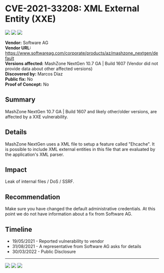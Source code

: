 # CVE-2021-33208: XML External Entity (XXE)
[![](https://img.shields.io/badge/Attack%20Vector-Remote-red?style=flat-square)]() [![](https://img.shields.io/badge/Privileges%20Required-High-green?style=flat-square)]() [![](https://img.shields.io/badge/User%20Interaction-No-red?style=flat-square)]()

__Vendor:__ Software AG<br>
__Vendor URL:__ https://www.softwareag.com/corporate/products/az/mashzone_nextgen/default<br>
__Versions affected:__ MashZone NextGen 10.7 GA | Build 1607 (Vendor did not provide data about other affected versions)<br>
__Discovered by:__ Marcos Díaz<br>
__Public fix:__ No<br>
__Proof of Concept:__ No <br>


## Summary

MashZone NextGen 10.7 GA | Build 1607 and likely other/older versions, are affected by a XXE vulnerability.

## Details

MashZone NextGen uses a XML file to setup a feature called "Ehcache". It is possible to include XML external entities in this file that are evaluated by the application's XML parser.

## Impact

Leak of internal files / DoS / SSRF.

## Recommendation

Make sure you have changed the default administrative credentials. At this point we do not have information about a fix from Software AG.

## Timeline

* 19/05/2021 - Reported vulnerability to vendor
* 31/08/2021 - A representative from Software AG asks for details
* 30/03/2022 - Public Disclosure

------

[![](https://img.shields.io/badge/www-blackarrow.net-E5A505?style=flat-square)](https://www.blackarrow.net) [![](https://img.shields.io/badge/twitter-@BlackArrowSec-00aced?style=flat-square&logo=twitter&logoColor=white)](https://twitter.com/BlackArrowSec) [![](https://img.shields.io/badge/linkedin-@BlackArrowSec-0084b4?style=flat-square&logo=linkedin&logoColor=white)](https://www.linkedin.com/company/blackarrowsec/)
